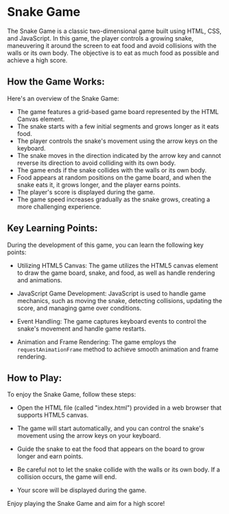 # Snake Game

The Snake Game is a classic two-dimensional game built using HTML, CSS, and JavaScript. In this game, the player controls a growing snake, maneuvering it around the screen to eat food and avoid collisions with the walls or its own body. The objective is to eat as much food as possible and achieve a high score.

## How the Game Works:
Here's an overview of the Snake Game:

- The game features a grid-based game board represented by the HTML Canvas element.
- The snake starts with a few initial segments and grows longer as it eats food.
- The player controls the snake's movement using the arrow keys on the keyboard.
- The snake moves in the direction indicated by the arrow key and cannot reverse its direction to avoid colliding with its own body.
- The game ends if the snake collides with the walls or its own body.
- Food appears at random positions on the game board, and when the snake eats it, it grows longer, and the player earns points.
- The player's score is displayed during the game.
- The game speed increases gradually as the snake grows, creating a more challenging experience.

## Key Learning Points:
During the development of this game, you can learn the following key points:

- Utilizing HTML5 Canvas: The game utilizes the HTML5 canvas element to draw the game board, snake, and food, as well as handle rendering and animations.

- JavaScript Game Development: JavaScript is used to handle game mechanics, such as moving the snake, detecting collisions, updating the score, and managing game over conditions.

- Event Handling: The game captures keyboard events to control the snake's movement and handle game restarts.

- Animation and Frame Rendering: The game employs the `requestAnimationFrame` method to achieve smooth animation and frame rendering.

## How to Play:
To enjoy the Snake Game, follow these steps:

- Open the HTML file (called "index.html") provided in a web browser that supports HTML5 canvas.

- The game will start automatically, and you can control the snake's movement using the arrow keys on your keyboard.

- Guide the snake to eat the food that appears on the board to grow longer and earn points.

- Be careful not to let the snake collide with the walls or its own body. If a collision occurs, the game will end.

- Your score will be displayed during the game.

Enjoy playing the Snake Game and aim for a high score!

